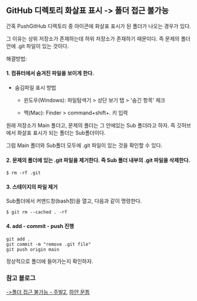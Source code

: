## GitHub 디렉토리 화살표 표시 -> 폴더 접근 불가능
간혹 PushGitHub 디렉토리 중 아이콘에 화살표 표시가 된 폴더가 나오는 경우가 있다.

그 이유는 상위 저장소가 존재하는데 하위 저장소가 존재하기 때문이다. 즉 문제의 폴더 안에 .git 파일이 있는 것이다.

해결방법:

#### 1. 컴퓨터에서 숨겨진 파일을 보이게 한다.

* 숨김파일 표시 방법

  - 윈도우(Windows): 파일탐색기 > 상단 보기 탭 > '숨긴 항목' 체크

  - 맥(Mac): Finder > command+shift+. 키 입력
  
원래 저장소가 Main 폴더고, 문제의 폴더는 그 안에있는 Sub 폴더라고 하자. 즉 깃허브에서 화살표 표시가 되는 폴더는 Sub폴더이다.
  
그럼 Main 폴더와 Sub폴더 모두에 .git 파일이 있는 것을 확인할 수 있다.
  
#### 2. 문제의 폴더에 있는 .git 파일을 제거한다. 즉 Sub 폴더 내부의 .git 파일을 삭제한다.

` $ rm -rf .git `

#### 3. 스테이지의 파일 제거

Sub폴더에서 커맨드창(bash창)을 열고, 다음과 같이 명령한다.
```
$ git rm --cached . -rf
```
#### 4. add - commit - push 진행

```
git add .
git commit -m "remove .git file"
git push origin main

```

정상적으로 폴더에 들어가는지 확인하자.


### 참고 블로그
[->폴더 접근 불가능 - 주발2](https://zzang9ha.tistory.com/346), [하얀 문틈](https://shortcuts.tistory.com/30)


